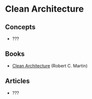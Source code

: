 # Clean Architecture

## Concepts

* ???

## Books

* [Clean Architecture](https://www.amazon.com/-/es/Martin-Robert-C-ebook/dp/B075LRM681/ref=sr_1_1?__mk_es_US=%C3%85M%C3%85%C5%BD%C3%95%C3%91&dchild=1&keywords=clean+architecture&qid=1618166595&sr=8-1) (Robert C. Martin)

## Articles

* ???